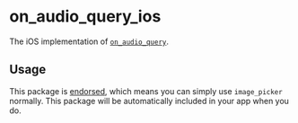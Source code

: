 # on_audio_query_ios

The iOS implementation of [`on_audio_query`][1].

## Usage

This package is [endorsed][2], which means you can simply use `image_picker`
normally. This package will be automatically included in your app when you do.

[1]: https://pub.dev/packages/on_audio_query
[2]: https://flutter.dev/docs/development/packages-and-plugins/developing-packages#endorsed-federated-plugin
